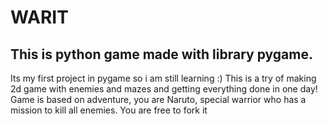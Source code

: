 # WARIT

## This is python game made with library pygame.

Its my first project in pygame so i am still learning :)
This is a try of making 2d game with enemies and mazes
and getting everything done 
in one day!
Game is based on adventure, you are Naruto,
special warrior who has a mission to kill all enemies.
You are free to fork it
